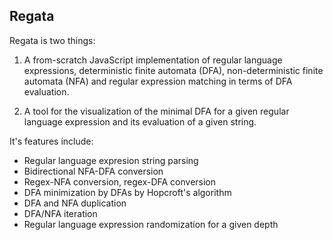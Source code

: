 ## Regata


Regata is two things:

1. A from-scratch JavaScript implementation of regular language expressions, deterministic finite automata (DFA), non-deterministic finite automata (NFA) and regular expression matching in terms of DFA evaluation.

2. A tool for the visualization of the minimal DFA for a given regular language expression and its evaluation of a given string.

It's features include:

* Regular language expresion string parsing
* Bidirectional NFA-DFA conversion
* Regex-NFA conversion, regex-DFA conversion
* DFA minimization by DFAs by Hopcroft's algorithm
* DFA and NFA duplication
* DFA/NFA iteration
* Regular language expression randomization for a given depth
